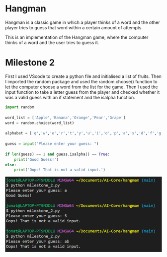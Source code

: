 # Hangman
Hangman is a classic game in which a player thinks of a word and the other player tries to guess that word within a certain amount of attempts.

This is an implementation of the Hangman game, where the computer thinks of a word and the user tries to guess it. 

# Milestone 2 
First I used VScode to create a python file and initialised a list of fruits.
Then I imported the random package and used the random.choose() function to let the computer choose a word from the list for the game.
Then I used the input function to take a letter guess from the player and checked whether it was a valid guess with an if statement and the isalpha function.

```python
import random

word_list = ['Apple','Banana','Orange','Pear','Grape']
word = random.choice(word_list)

alphabet = ['q','w','e','r','t','y','u','i','o','p','a','s','d','f','g','h','j','k','l','z','x','c','v','b','n','m']

guess = input("Please enter your guess: ")

if len(guess) == 1 and guess.isalpha() == True:
    print('Good Guess!')
else:
    print('Oops! That is not a valid input.')
```

![Output](Milestone_2_output.png)